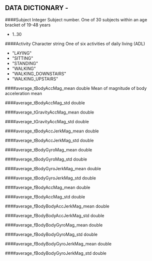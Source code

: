 DATA DICTIONARY -
-------------


####Subject Integer
Subject number.
One of 30 subjects within an age bracket of 19-48 years
* 1..30

####Activity	Character string
One of six activities of daily living (ADL)
* "LAYING" 
* "SITTING"
* "STANDING" 
* "WALKING" 
* "WALKING_DOWNSTAIRS" 
* "WALKING_UPSTAIRS"

####average_tBodyAccMag_mean	double
Mean of magnitude of body acceleration mean

####average_tBodyAccMag_std	double

####average_tGravityAccMag_mean	double

####average_tGravityAccMag_std	double

####average_tBodyAccJerkMag_mean	double

####average_tBodyAccJerkMag_std	double

####average_tBodyGyroMag_mean	double

####average_tBodyGyroMag_std	double

####average_tBodyGyroJerkMag_mean	double

####average_tBodyGyroJerkMag_std	double

####average_fBodyAccMag_mean	double

####average_fBodyAccMag_std	double

####average_fBodyBodyAccJerkMag_mean	double

####average_fBodyBodyAccJerkMag_std	double

####average_fBodyBodyGyroMag_mean	double

####average_fBodyBodyGyroMag_std	double

####average_fBodyBodyGyroJerkMag_mean	double

####average_fBodyBodyGyroJerkMag_std	double
